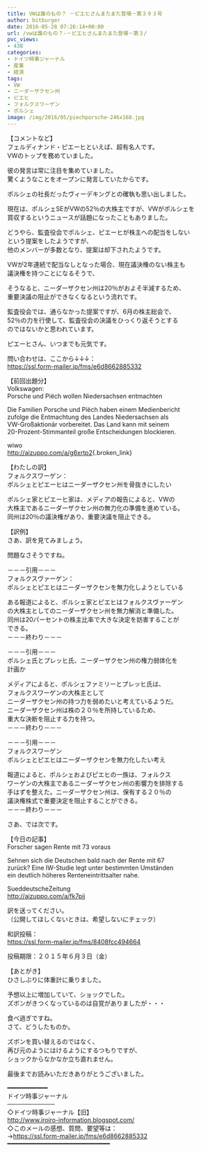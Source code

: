 ```yaml
---
title: VWは誰のもの？ －ピエヒさんまたまた登場－第３９３号
author: bitburger
date: 2016-05-28 07:26:14+00:00
url: /vwは誰のもの？-－ピエヒさんまたまた登場－第３/
pvc_views:
- 438
categories:
- ドイツ時事ジャーナル
- 産業
- 経済
tags:
- VW
- ニーダーザクセン州
- ピエヒ
- フォルクスワーゲン
- ポルシェ
image: /img/2016/05/piechporsche-246x168.jpg
---
```

【コメントなど】  
フェルディナンド・ピエーヒといえば、超有名人です。  
VWのトップを務めていました。  
  
彼の発言は常に注目を集めていました。  
驚くようなことをオープンに発言していたからです。  
  
ポルシェの社長だったヴィーデキングとの確執も思い出しました。  
  
現在は、ポルシェSEがVWの52％の大株主ですが、VWがポルシェを  
買収するというニュースが話題になったこともありました。  
  
どうやら、監査役会でポルシェ、ピエーヒが株主への配当をしない  
という提案をしたようですが、  
他のメンバーが多数となり、提案は却下されたようです。  
  
VWが2年連続で配当なしとなった場合、現在議決権のない株主も  
議決権を持つことになるそうで、  
  
そうなると、ニーダーザクセン州は20％がおよそ半減するため、  
重要決議の阻止ができなくなるという流れです。  
  
監査役会では、通らなかった提案ですが、6月の株主総会で、  
52％の力を行使して、監査役会の決議をひっくり返そうとする  
のではないかと思われています。  
  
ピエーヒさん、いつまでも元気です。  
  
  
問い合わせは、ここから↓↓↓：  
<https://ssl.form-mailer.jp/fms/e6d8662885332>  
  
  
【前回出題分】  
Volkswagen:  
Porsche und Piëch wollen Niedersachsen entmachten  
  
Die Familien Porsche und Piëch haben einem Medienbericht  
zufolge die Entmachtung des Landes Niedersachsen als  
VW-Großaktionär vorbereitet. Das Land kann mit seinem  
20-Prozent-Stimmanteil große Entscheidungen blockieren.  
  
wiwo  
<http://aizuppo.com/a/g6xrtp2>{.broken_link}  
  
  
【わたしの訳】  
フォルクスワーゲン：  
ポルシェとピエーヒはニーダーザクセン州を骨抜きにしたい  
  
ポルシェ家とピエーヒ家は、メディアの報告によると、VWの  
大株主であるニーダーザクセン州の無力化の準備を進めている。  
同州は20％の議決権があり、重要決議を阻止できる。  
  
  
【訳例】  
さあ、訳を見てみましょう。  
  
問題なさそうですね。  
  
－－－引用－－－  
フォルクスヴァーゲン：  
ポルシェとピエヒはニーダーザクセンを無力化しようとしている  
  
ある報道によると、ポルシェ家とピエヒはフォルクスヴァーゲン  
の大株主としてのニーダーザクセン州を無力解消と準備した。  
同州は20パーセントの株主比率で大きな決定を妨害することが  
できる。  
－－－終わり－－－  
  
  
－－－引用－－－  
ポルシェ氏とプレッヒ氏、ニーダーザクセン州の権力弱体化を  
計画か  
  
メディアによると、ポルシェファミリーとプレッヒ氏は、  
フォルクスワーゲンの大株主として  
ニーダーザクセン州の持つ力を弱めたいと考えているようだ。  
ニーダーザクセン州は株の２０％を所持しているため、  
重大な決断を阻止する力を持つ。  
－－－終わり－－－  
  
  
－－－引用－－－  
フォルクスワーゲン  
ポルシェとピエヒはニーダーザクセンを無力化したい考え  
  
報道によると、ポルシェおよびピエヒの一族は、フォルクス  
ワーゲンの大株主であるニーダーザクセン州の影響力を排除する  
手はずを整えた。ニーダーザクセン州は、保有する２０％の  
議決権株式で重要決定を阻止することができる。  
－－－終わり－－－  
  
さあ、では次です。  
  
【今日の記事】  
Forscher sagen Rente mit 73 voraus  
  
Sehnen sich die Deutschen bald nach der Rente mit 67  
zurück? Eine IW-Studie legt unter bestimmten Umständen  
ein deutlich höheres Renteneintrittsalter nahe.  
  
SueddeutscheZeitung  
<http://aizuppo.com/a/fk7pii>  
  
訳を送ってください。  
（公開してほしくないときは、希望しないにチェック）  
  
和訳投稿：  
 <https://ssl.form-mailer.jp/fms/8408fcc494664>  
  
投稿期限：２０１５年６月３日（金）  
  
【あとがき】  
ひさしぶりに体重計に乗りました。  
  
予想以上に増加していて、ショックでした。  
ズボンがきつくなっているのは自覚がありましたが・・・  
  
食べ過ぎですね。  
さて、どうしたものか。  
  
ズボンを買い替えるのではなく、  
再び元のようにはけるようにするつもりですが、  
ショックからなかなか立ち直れません。  
  
  
最後までお読みいただきありがとうございました。  
  
  
━━━━━━━━━━━  
ドイツ時事ジャーナル  
───────────  
◇ドイツ時事ジャーナル【旧】  
<http://www.iroiro-information.blogspot.com/>  
◇このメールの感想、質問、要望等は：  
-><https://ssl.form-mailer.jp/fms/e6d8662885332>  
━━━━━━━━━━━━━━━━━━━━━━━━━━━━